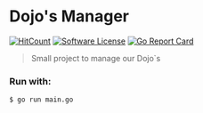 # Dojo's Manager
[![HitCount](http://hits.dwyl.com/henriquesuenaga88/dojo.svg)](http://hits.dwyl.com/henriquesuenaga88/dojo)
<a href="/LICENSE"><img alt="Software License" src="https://img.shields.io/badge/license-MIT-brightgreen.svg?style=flat-square"></a> [![Go Report Card](https://goreportcard.com/badge/gojp/goreportcard)](https://goreportcard.com/report/github.com/henriquesuenaga88/dojo)



> Small project to manage our Dojo`s


### Run with:
```
$ go run main.go
```
